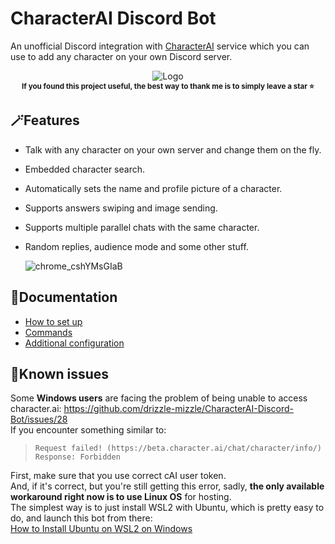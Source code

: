 # CharacterAI Discord Bot
An unofficial Discord integration with [CharacterAI](https://beta.character.ai/) service which you can use to add any character on your own Discord server.

<div align="center">
    
![Logo](https://user-images.githubusercontent.com/55811932/224168501-48e81f64-9b2f-442c-a8fe-6ecab8d7aab2.png)<br>
<sup><b>If you found this project useful, the best way to thank me is to simply leave a star ⭐</b></sup>
</div>

## 🪄Features
- Talk with any character on your own server and change them on the fly.
- Embedded character search.
- Automatically sets the name and profile picture of a character.
- Supports answers swiping and image sending.
- Supports multiple parallel chats with the same character.
- Random replies, audience mode and some other stuff.

    ![chrome_cshYMsGIaB](https://user-images.githubusercontent.com/55811932/211129383-c7cd4ca2-ceb4-42c5-8449-bc6ce9b2d538.gif)
    
## 📓Documentation
- [How to set up](https://github.com/drizzle-mizzle/CharacterAI-Discord-Bot/wiki/How-to-set-up)
- [Commands](https://github.com/drizzle-mizzle/CharacterAI-Discord-Bot/wiki/Commands)
- [Additional configuration](https://github.com/drizzle-mizzle/CharacterAI-Discord-Bot/wiki/Additional-configuration)

## 🩼Known issues
Some **Windows users** are facing the problem of being unable to access character.ai: https://github.com/drizzle-mizzle/CharacterAI-Discord-Bot/issues/28 <br>
If you encounter something similar to:<br>
> `Request failed! (https://beta.character.ai/chat/character/info/)`<br>
> `Response: Forbidden`

First, make sure that you use correct cAI user token.<br>
And, if it's correct, but you're still getting this error, sadly, **the only available workaround right now is to use Linux OS** for hosting.<br>
The simplest way is to just install WSL2 with Ubuntu, which is pretty easy to do, and launch this bot from there:<br>
[How to Install Ubuntu on WSL2 on Windows](https://ubuntu.com/tutorials/install-ubuntu-on-wsl2-on-windows-10#1-overview)
